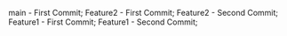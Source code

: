 main - First Commit;
Feature2 - First Commit;
Feature2 - Second Commit;
Feature1 - First Commit;
Feature1 - Second Commit;
